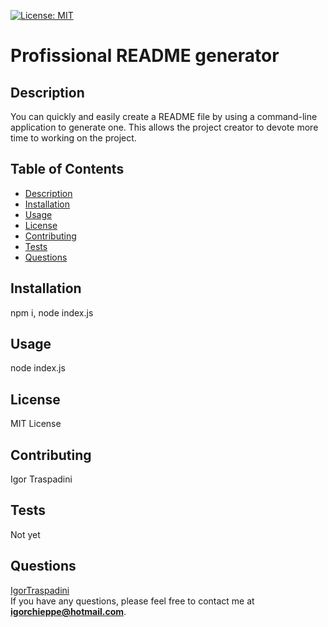
[![License: MIT](https://img.shields.io/badge/License-MIT-yellow.svg)](https://opensource.org/licenses/MIT)
# Profissional README generator

## Description
You can quickly and easily create a README file by using a command-line application to generate one. This allows the project creator to devote more time to working on the project.

## Table of Contents
* [Description](#description)
* [Installation](#installation)
* [Usage](#usage)
* [License](#license)
* [Contributing](#contributing)
* [Tests](#tests)
* [Questions](#questions)

## Installation
npm i, node index.js

## Usage
node index.js

## License
MIT License

## Contributing
Igor Traspadini

## Tests
Not yet

## Questions
[IgorTraspadini](https://github.com/IgorTraspadini)
<br>
If you have any questions, please feel free to contact me at <b>igorchieppe@hotmail.com</b>.

